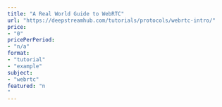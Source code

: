 ```yaml
---
title: "A Real World Guide to WebRTC"
url: "https://deepstreamhub.com/tutorials/protocols/webrtc-intro/"
price: 
- "0"
pricePerPeriod: 
- "n/a"
format: 
- "tutorial"
- "example"
subject: 
- "webrtc"
featured: "n"
---
```

